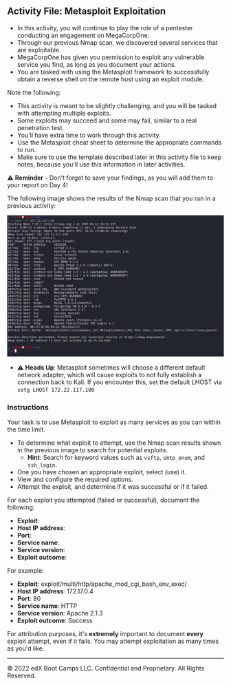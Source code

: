 ## Activity File: Metasploit Exploitation

- In this activity, you will continue to play the role of a pentester conducting an engagement on MegaCorpOne.
- Through our previous Nmap scan, we discovered several services that are exploitable. 
- MegaCorpOne has given you permission to exploit any vulnerable service you find, as long as you document your actions. 
- You are tasked with using the Metasploit framework to successfully obtain a reverse shell on the remote host using an exploit module.


Note the following:
- This activity is meant to be slightly challenging, and you will be tasked with attempting multiple exploits. 
- Some exploits may succeed and some may fail, similar to a real penetration test.
- You'll have extra time to work through this activity.
- Use the Metasploit cheat sheet to determine the appropriate commands to run.
- Make sure to use the template described later in this activity file to keep notes, because you'll use this information in later activities.

⚠️ **Reminder** - Don't forget to save your findings, as you will add them to your report on Day 4!

The following image shows the results of the Nmap scan that you ran in a previous activity: 

![A screenshot depicts the results of the Nmap scan.](../../../images/scanresults.PNG)

- :warning: **Heads Up**: Metasploit sometimes will choose a different default network adapter, which will cause exploits to not fully establish a connection back to Kali. If you encounter this, set the default LHOST via `setg LHOST 172.22.117.100`

### Instructions

Your task is to use Metasploit to exploit as many services as you can within the time limit.

- To determine what exploit to attempt, use the Nmap scan results shown in the previous image to search for potential exploits. 
   - **Hint**: Search for keyword values such as `vsftp`, `smtp_enum`, and `ssh_login`.
- One you have chosen an appropriate exploit, select (use) it.
- View and configure the required options.
- Attempt the exploit, and determine if it was successful or if it failed.

For each exploit you attempted (failed or successful), document the following:

- **Exploit**:
- **Host IP address**:
- **Port**:
- **Service name**:
- **Service version**:
- **Exploit outcome**:

For example:

- **Exploit**: exploit/multi/http/apache_mod_cgi_bash_env_exec/ 
- **Host IP address**: 172.17.0.4
- **Port**: 80
- **Service name**: HTTP
- **Service version**: Apache 2.1.3
- **Exploit outcome**: Success

For attribution purposes, it's **extremely** important to document **every** exploit attempt, even if it fails. You may attempt exploitation as many times as you'd like.


---
© 2022 edX Boot Camps LLC. Confidential and Proprietary. All Rights Reserved.



